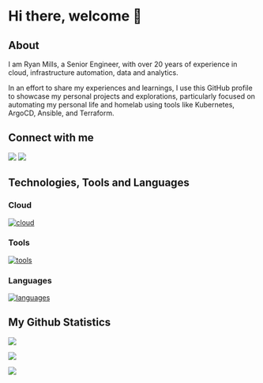# Hi there, welcome 👋

## About

I am Ryan Mills, a Senior Engineer, with over 20 years of experience in cloud, infrastructure automation, data and analytics.

In an effort to share my experiences and learnings, I use this GitHub profile to showcase my personal projects and explorations, particularly focused on automating my personal life and homelab using tools like Kubernetes, ArgoCD, Ansible, and Terraform. 

## Connect with me

[![](https://img.shields.io/badge/-LinkedIn-informational?style=for-the-badge&logo=linkedin&logoColor=white&color=blue)](https://www.linkedin.com/in/ryan-mills-bab71772/)
[![](https://img.shields.io/badge/-Email-informational?style=for-the-badge&logo=gmail&logoColor=white&color=blue)](mailto:rm.rcmills@gmail.com)


## Technologies, Tools and Languages

### Cloud
[![cloud](https://skillicons.dev/icons?i=aws,gcp)](https://skillicons.dev)
<!-- [![](https://img.shields.io/badge/Cloud-Google_Cloud-informational?style=for-the-badge&logo=google-cloud&logoColor=white&color=blue)](https://cloud.google.com/) -->

### Tools
[![tools](https://skillicons.dev/icons?i=py,regex,github,git,mongodb,mysql,eclipse,java,spring,js,nodejs,react,express,jest,jenkins,cpp,cs,dotnet,html,css,bootstrap,pug,php,androidstudio,blender,ps,notion)](https://skillicons.dev)

### Languages
[![languages](https://skillicons.dev/icons?i=py,regex,github,git,mongodb,mysql,eclipse,java,spring,js,nodejs,react,express,jest,jenkins,cpp,cs,dotnet,html,css,bootstrap,pug,php,androidstudio,blender,ps,notion)](https://skillicons.dev)


## My Github Statistics

<p><img src="https://github-readme-stats.vercel.app/api/top-langs/?username=ryamill&theme=tokyonight&count_private=true&langs_count=8&size_weight=0.5&count_weight=0.5&layout=compact&card_width=466"/></p>
<p><img src="https://github-readme-stats.vercel.app/api?username=ryamill&theme=tokyonight&count_private=true&show_icons=true&rank_icon=github"/></p>
<p><img src="https://streak-stats.demolab.com/?user=ryamill&theme=tokyonight&count_private=true" /></p>
